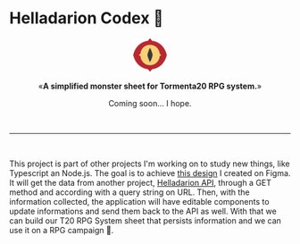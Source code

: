 # Helladarion Codex 👹

<p align="center"><img src="src/assets/icon.png" alt="T20 Bestiary Logo" width="60"></p>
<p align="center">&laquo;<b>A simplified monster sheet for Tormenta20 RPG system.</b>&raquo;</p>
<p align="center">Coming soon... I hope.</p>
<br />
<hr />
<br />

This project is part of other projects I'm working on to study new things, like Typescript an Node.js. The goal is to achieve [this design](https://www.figma.com/file/s1hRy78EXUJEpr5fLR2s85/Helladarion-Codex?node-id=0%3A1) I created on Figma. It will get the data from another project, [Helladarion API](https://github.com/bolognini/helladarion), through a GET method and according with a query string on URL. Then, with the information collected, the application will have editable components to update informations and send them back to the API as well. With that we can build our T20 RPG System sheet that persists information and we can use it on a RPG campaign 🎲.